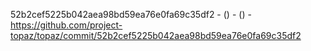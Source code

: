 52b2cef5225b042aea98bd59ea76e0fa69c35df2 -  () -  () - https://github.com/project-topaz/topaz/commit/52b2cef5225b042aea98bd59ea76e0fa69c35df2
